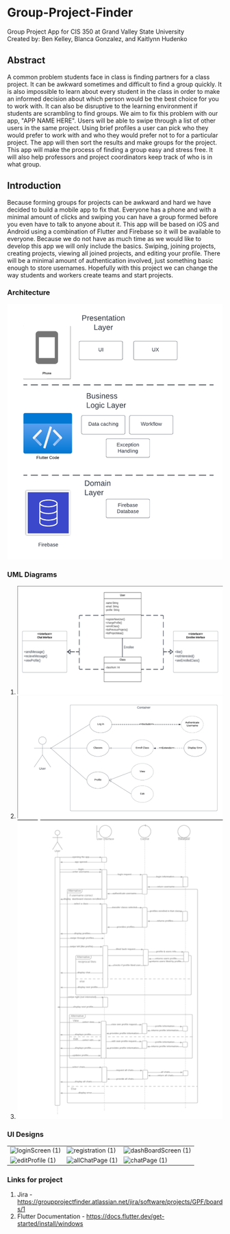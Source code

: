 # Group-Project-Finder

Group Project App for CIS 350 at Grand Valley State University
<br>Created by: Ben Kelley, Blanca Gonzalez, and Kaitlynn Hudenko</br>

## Abstract

A common problem students face in class is finding partners for a class project. It can be awkward sometimes and difficult to find a group quickly. It is also impossible to learn about every student in the class in order to make an informed decision about which person would be the best choice for you to work with. It can also be disruptive to the learning environment if students are scrambling to find groups. We aim to fix this problem with our app, "APP NAME HERE". Users will be able to swipe through a list of other users in the same project. Using brief profiles a user can pick who they would prefer to work with and who they would prefer not to for a particular project. The app will then sort the results and make groups for the project. This app will make the process of finding a group easy and stress free. It will also help professors and project coordinators keep track of who is in what group.

## Introduction

Because forming groups for projects can be awkward and hard we have decided to build a mobile app to fix that. Everyone has a phone and with a minimal amount of clicks and swiping you can have a group formed before you even have to talk to anyone about it. This app will be based on iOS and Android using a combination of Flutter and Firebase so it will be available to everyone. Because we do not have as much time as we would like to develop this app we will only include the basics. Swiping, joining projects, creating projects, viewing all joined projects, and editing your profile. There will be a minimal amount of authentication involved, just something basic enough to store usernames. Hopefully with this project we can change the way students and workers create teams and start projects.

### Architecture

![Architecture](images/Architecture.png)

### UML Diagrams

1. ![UML Class Diagram](assets/images/class-diagram.png)
2. ![Use Case Diagram](assets/images/user-diagram.png)
3. ![Sequence Diagram pt 1](assets/images/sequence-diagram.png)


### UI Designs
<table>
  <tr>
    <td><img width="147" alt="loginScreen (1)" src="https://user-images.githubusercontent.com/112658136/206884185-fd9b418d-b584-4043-b70d-a91feac6d441.png"></td>
    <td><img width="146" alt="registration (1)" src="https://user-images.githubusercontent.com/112658136/206884239-d3392bc3-e796-417e-902e-c34c41b04666.png"></td>
    <td><img width="145" alt="dashBoardScreen (1)" src="https://user-images.githubusercontent.com/112658136/206884242-3b99bcbe-7a22-4fb2-bf24-576fbbb7da38.png"</td>
  </tr>
  <tr>
    <td><img width="145" alt="editProfile (1)" src="https://user-images.githubusercontent.com/112658136/206884254-48809159-cc17-4e5c-a5b7-ba242832c09b.png"></td>
    <td><img width="145" alt="allChatPage (1)" src="https://user-images.githubusercontent.com/112658136/206884270-fc5f5187-cee2-49d4-932b-0dba89b94946.png"></td>
    <td><img width="147" alt="chatPage (1)" src="https://user-images.githubusercontent.com/112658136/206884272-fa7dc9ba-ae25-49fc-94ed-1829964f026f.png"></td>
  </tr>
</table>

### Links for project

1. Jira - https://groupprojectfinder.atlassian.net/jira/software/projects/GPF/boards/1
2. Flutter Documentation - https://docs.flutter.dev/get-started/install/windows
